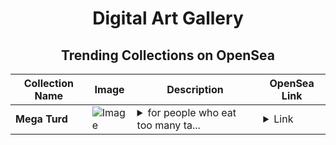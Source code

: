<div align="center">

# Digital Art Gallery

## Trending Collections on OpenSea

| Collection Name                       | Image                                                                                     | Description                       | OpenSea Link                                                                                          |
|---------------------------------------|-------------------------------------------------------------------------------------------|-----------------------------------|--------------------------------------------------------------------------------------------------------|
| **Mega Turd** | ![Image](https://i.seadn.io/s/raw/files/002d5abf1dcfc3430a6e82e8d1789c92.png?w=500&auto=format?w=200&auto=format) | <details><summary>for people who eat too many ta...</summary>for people who eat too many tacos!</details> | <details><summary>Link</summary>[Mega Turd](https://opensea.io/collection/mega-turd)</details> |

</div>